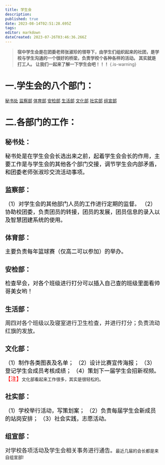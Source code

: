 ```yaml
---
title: 学生会
description: 
published: true
date: 2023-08-14T02:51:28.695Z
tags: 
editor: markdown
dateCreated: 2023-07-26T03:46:36.266Z
---
```


>  **<font size=5></font>宿中学生会是在团委老师张淑珍的领导下，由学生们组织起来的社团，是学校与学生沟通的一个很好的桥梁，负责学校个各种各样的活动。<span class="heimu" > 其实就是打工人。</span>
> 让我们一起来了解一下学生会吧！！！**
{.is-warning}
# 一.学生会的八个部门：
  [秘书处](#秘书处)  [监察部](#监察部)  [体育部](#体育部)  [安检部](#安检部)
  [生活部](#生活部)  [文化部](#文化部)  [社实部](#社实部)  [组宣部](#组宣部)

# 二.各部门的工作：
## 秘书处：
<font color=black size=4>秘书处是在学生会会长选出来之前，起着学生会会长的作用，主要工作是与学生会的其他各个部门交接，调节学生会内部矛盾，和团委老师张淑珍交流活动事项。</font>
## 监察部：<font color=black size=4>
  （1）对学生会的其他部门人员的工作进行定期的监督。
  （2）协助校团委，负责团员的转接，团员的发展，团员信息的录入以及智慧团建系统的使用。</font>
## 体育部：
  <font color=black size=4>主要负责每年篮球赛<span class="heimu">（仅高二可以参加）</span>的举办。</font>
## 安检部：
<font color=black size=4>检查早会，对各个班级进行打分<span class="heimu" title="好处">可以插入自己查的班级里面看帅哥美女哟！</span></font>
## 生活部：
<font size=4>周四对各个班级以及寝室进行卫生检查，并进行打分；负责流动红旗的发放。</font>
## 文化部：
<font color=black size=4>（1）制作各类图表及名单；
  （2）设计比赛宣传海报；
  （3）登记学生会成员考核成绩；
  （4）策划下一届学生会招新视频。</font>
  <font color=red size=4>【注】</font>文化部看起来工作很多，其实是很轻松的。
## 社实部：
<font color=black size=4>（1）学校举行活动，写策划案；
  （2）负责每届学生会新成员的站岗安排；
  （3）社会实践，志愿活动。</font>
  ## 组宣部：
<font size=4>对学校各项活动及学生会相关事务进行通告。</font><span class="heimu" title="悄悄话">最近几届的会长都是来自组宣部!</span>




